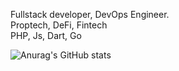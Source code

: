 Fullstack developer, DevOps Engineer.
<br>
Proptech, DeFi, Fintech
<br>
PHP, Js, Dart, Go
<br>

![Anurag's GitHub stats](https://github-readme-stats.vercel.app/api?username=HooEP01&show_icons=true&theme=radical)
